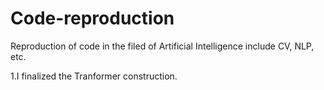 # Code-reproduction
Reproduction of code in the filed of Artificial Intelligence include CV, NLP, etc.

1.I finalized the Tranformer construction.